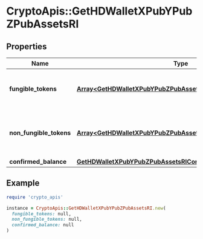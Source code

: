# CryptoApis::GetHDWalletXPubYPubZPubAssetsRI

## Properties

| Name | Type | Description | Notes |
| ---- | ---- | ----------- | ----- |
| **fungible_tokens** | [**Array&lt;GetHDWalletXPubYPubZPubAssetsRIFungibleTokensInner&gt;**](GetHDWalletXPubYPubZPubAssetsRIFungibleTokensInner.md) | Represents fungible tokens&#39;es detailed information | [optional] |
| **non_fungible_tokens** | [**Array&lt;GetHDWalletXPubYPubZPubAssetsRINonFungibleTokensInner&gt;**](GetHDWalletXPubYPubZPubAssetsRINonFungibleTokensInner.md) | Represents non-fungible tokens&#39;es detailed information. | [optional] |
| **confirmed_balance** | [**GetHDWalletXPubYPubZPubAssetsRIConfirmedBalance**](GetHDWalletXPubYPubZPubAssetsRIConfirmedBalance.md) |  |  |

## Example

```ruby
require 'crypto_apis'

instance = CryptoApis::GetHDWalletXPubYPubZPubAssetsRI.new(
  fungible_tokens: null,
  non_fungible_tokens: null,
  confirmed_balance: null
)
```

